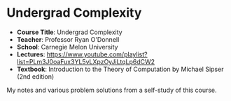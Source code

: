 # Undergrad Complexity

- **Course Title**: Undergrad Complexity
- **Teacher**: Professor Ryan O'Donnell
- **School**: Carnegie Melon University
- **Lectures**:  https://www.youtube.com/playlist?list=PLm3J0oaFux3YL5vLXpzOyJiLtqLp6dCW2
- **Textbook**: Introduction to the Theory of Computation by Michael Sipser (2nd edition)

My notes and various problem solutions from a self-study of this course.
